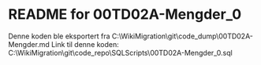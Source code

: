 # README for 00TD02A-Mengder_0
Denne koden ble eksportert fra C:\WikiMigration\git\code_dump\00TD02A-Mengder.md
Link til denne koden: C:\WikiMigration\git\code_repo\SQLScripts\00TD02A-Mengder_0.sql
